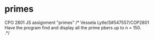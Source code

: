 # primes
CPO 2801 JS assignment "primes"
/* Vessela Lytle/S#547557/COP2801
Have the program find and display all the prime pbers up to n = 150.  
.*/
